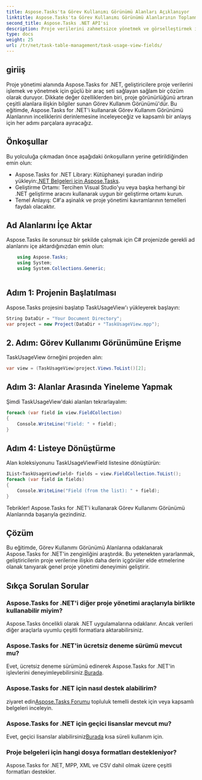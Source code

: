 ```yaml
---
title: Aspose.Tasks'ta Görev Kullanımı Görünümü Alanları Açıklanıyor
linktitle: Aspose.Tasks'ta Görev Kullanımı Görünümü Alanlarının Toplanması
second_title: Aspose.Tasks .NET API'si
description: Proje verilerini zahmetsizce yönetmek ve görselleştirmek için Aspose.Tasks for .NET'i keşfedin. Gelişmiş proje öngörüleri için Görev Kullanımı Görünümü Alanlarına dalın.
type: docs
weight: 25
url: /tr/net/task-table-management/task-usage-view-fields/
---
```

## giriiş
Proje yönetimi alanında Aspose.Tasks for .NET, geliştiricilere proje verilerini işlemek ve yönetmek için güçlü bir araç seti sağlayan sağlam bir çözüm olarak duruyor. Dikkate değer özelliklerden biri, proje görünürlüğünü artıran çeşitli alanlara ilişkin bilgiler sunan Görev Kullanım Görünümü'dür. Bu eğitimde, Aspose.Tasks for .NET'i kullanarak Görev Kullanım Görünümü Alanlarının inceliklerini derinlemesine inceleyeceğiz ve kapsamlı bir anlayış için her adımı parçalara ayıracağız.
## Önkoşullar
Bu yolculuğa çıkmadan önce aşağıdaki önkoşulların yerine getirildiğinden emin olun:
-  Aspose.Tasks for .NET Library: Kütüphaneyi şuradan indirip yükleyin:[.NET Belgeleri için Aspose.Tasks](https://reference.aspose.com/tasks/net/).
- Geliştirme Ortamı: Tercihen Visual Studio'yu veya başka herhangi bir .NET geliştirme aracını kullanarak uygun bir geliştirme ortamı kurun.
- Temel Anlayış: C#'a aşinalık ve proje yönetimi kavramlarının temelleri faydalı olacaktır.
## Ad Alanlarını İçe Aktar
Aspose.Tasks ile sorunsuz bir şekilde çalışmak için C# projenizde gerekli ad alanlarını içe aktardığınızdan emin olun:
```csharp
    using Aspose.Tasks;
    using System;
    using System.Collections.Generic;
    
```
## Adım 1: Projenin Başlatılması
Aspose.Tasks projesini başlatıp TaskUsageView'ı yükleyerek başlayın:
```csharp
String DataDir = "Your Document Directory";
var project = new Project(DataDir + "TaskUsageView.mpp");
```
## 2. Adım: Görev Kullanımı Görünümüne Erişme
TaskUsageView örneğini projeden alın:
```csharp
var view = (TaskUsageView)project.Views.ToList()[2];
```
## Adım 3: Alanlar Arasında Yineleme Yapmak
Şimdi TaskUsageView'daki alanları tekrarlayalım:
```csharp
foreach (var field in view.FieldCollection)
{
    Console.WriteLine("Field: " + field);
}
```
## Adım 4: Listeye Dönüştürme
Alan koleksiyonunu TaskUsageViewField listesine dönüştürün:
```csharp
IList<TaskUsageViewField> fields = view.FieldCollection.ToList();
foreach (var field in fields)
{
    Console.WriteLine("Field (from the list): " + field);
}
```
Tebrikler! Aspose.Tasks for .NET'i kullanarak Görev Kullanımı Görünümü Alanlarında başarıyla gezindiniz.
## Çözüm
Bu eğitimde, Görev Kullanımı Görünümü Alanlarına odaklanarak Aspose.Tasks for .NET'in zenginliğini araştırdık. Bu yetenekten yararlanmak, geliştiricilerin proje verilerine ilişkin daha derin içgörüler elde etmelerine olanak tanıyarak genel proje yönetimi deneyimini geliştirir.
## Sıkça Sorulan Sorular
### Aspose.Tasks for .NET'i diğer proje yönetimi araçlarıyla birlikte kullanabilir miyim?
Aspose.Tasks öncelikli olarak .NET uygulamalarına odaklanır. Ancak verileri diğer araçlarla uyumlu çeşitli formatlara aktarabilirsiniz.
### Aspose.Tasks for .NET'in ücretsiz deneme sürümü mevcut mu?
Evet, ücretsiz deneme sürümünü edinerek Aspose.Tasks for .NET'in işlevlerini deneyimleyebilirsiniz.[Burada](https://releases.aspose.com/).
### Aspose.Tasks for .NET için nasıl destek alabilirim?
 ziyaret edin[Aspose.Tasks Forumu](https://forum.aspose.com/c/tasks/15) topluluk temelli destek için veya kapsamlı belgeleri inceleyin.
### Aspose.Tasks for .NET için geçici lisanslar mevcut mu?
 Evet, geçici lisanslar alabilirsiniz[Burada](https://purchase.aspose.com/temporary-license/) kısa süreli kullanım için.
### Proje belgeleri için hangi dosya formatları destekleniyor?
Aspose.Tasks for .NET, MPP, XML ve CSV dahil olmak üzere çeşitli formatları destekler.